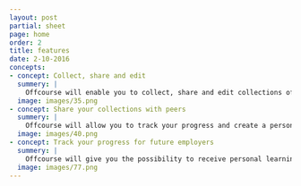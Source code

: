 ```yaml
---
layout: post
partial: sheet
page: home
order: 2
title: features
date: 2-10-2016
concepts:
- concept: Collect, share and edit
  summery: |
    Offcourse will enable you to collect, share and edit collections of links to the best content on the web. You can do this to teach or simply to keep track of what you learn.
  image: images/35.png
- concept: Share your collections with peers
  summery: |
    Offcourse will allow you to track your progress and create a personal learning profile that you can use to show your (future) employer for a promotion or new position.
  image: images/40.png
- concept: Track your progress for future employers
  summery: |
    Offcourse will give you the possibility to receive personal learning recommendations based on your learning activity and your learning profile.
  image: images/77.png
---
```

